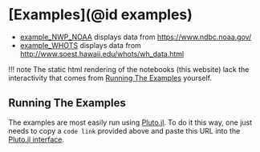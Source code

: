 # [Examples](@id examples)

- [example\_NWP\_NOAA](example_NWP_NOAA.html) displays data from <https://www.ndbc.noaa.gov/>
- [example\_WHOTS](example_WHOTS.html) displays data from <http://www.soest.hawaii.edu/whots/wh_data.html>

!!! note
    The static html rendering of the notebooks (this website) lack the interactivity that comes from [Running The Examples](@ref) yourself.


## Running The Examples

The examples are most easily run using [Pluto.jl](https://github.com/fonsp/Pluto.jl). To do it this way, one just needs to copy a `code link` provided above and paste this URL into the [Pluto.jl interface](https://github.com/fonsp/Pluto.jl/wiki/🔎-Basic-Commands-in-Pluto).
